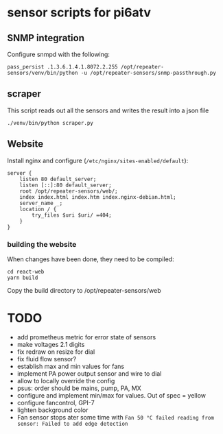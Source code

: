 # sensor scripts for pi6atv

## SNMP integration
Configure snmpd with the following:

    pass_persist .1.3.6.1.4.1.8072.2.255 /opt/repeater-sensors/venv/bin/python -u /opt/repeater-sensors/snmp-passthrough.py
    
## scraper
This script reads out all the sensors and writes the result into a json file

    ./venv/bin/python scraper.py
    
## Website
Install nginx and configure (`/etc/nginx/sites-enabled/default`):

    server {
    	listen 80 default_server;
    	listen [::]:80 default_server;
    	root /opt/repeater-sensors/web/;
    	index index.html index.htm index.nginx-debian.html;
    	server_name _;
    	location / {
    		try_files $uri $uri/ =404;
    	}
    }

### building the website
When changes have been done, they need to be compiled:

    cd react-web
    yarn build
    
Copy the build directory to /opt/repeater-sensors/web

# TODO
* add prometheus metric for error state of sensors
* make voltages 2.1 digits
* fix redraw on resize for dial
* fix fluid flow sensor?
* establish max and min values for fans
* implement PA power output sensor and wire to dial
* allow to locally override the config
* psus: order should be mains, pump, PA, MX
* configure and implement min/max for values. Out of spec = yellow
* configure fancontrol, GPI-7
* lighten background color
* Fan sensor stops ater some time with `Fan 50 °C failed reading from sensor: Failed to add edge detection`
